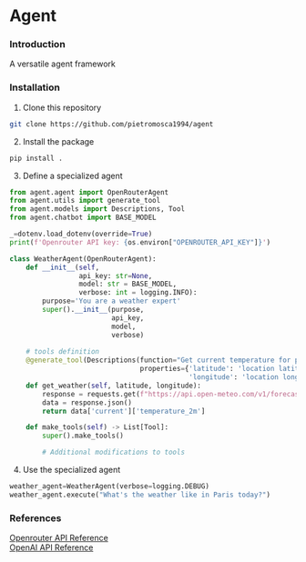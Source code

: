 # Agent 
### Introduction
A versatile agent framework

### Installation
1. Clone this repository  
``` bash 
git clone https://github.com/pietromosca1994/agent
```

2. Install the package  
```bash 
pip install .
```

3. Define a specialized agent  
```python 
from agent.agent import OpenRouterAgent
from agent.utils import generate_tool
from agent.models import Descriptions, Tool
from agent.chatbot import BASE_MODEL

_=dotenv.load_dotenv(override=True)
print(f'Openrouter API key: {os.environ["OPENROUTER_API_KEY"]}')

class WeatherAgent(OpenRouterAgent):
    def __init__(self,
                 api_key: str=None,
                 model: str = BASE_MODEL,
                 verbose: int = logging.INFO):
        purpose='You are a weather expert'
        super().__init__(purpose, 
                         api_key, 
                         model,
                         verbose)
    
    # tools definition
    @generate_tool(Descriptions(function="Get current temperature for provided coordinates in celsius.",
                                properties={'latitude': 'location latitude',
                                            'longitude': 'location longitude'}))
    def get_weather(self, latitude, longitude):
        response = requests.get(f"https://api.open-meteo.com/v1/forecast?latitude={latitude}&longitude={longitude}&current=temperature_2m,wind_speed_10m&hourly=temperature_2m,relative_humidity_2m,wind_speed_10m")
        data = response.json()
        return data['current']['temperature_2m']

    def make_tools(self) -> List[Tool]:
        super().make_tools()

        # Additional modifications to tools
```

4. Use the specialized agent  
```python 
weather_agent=WeatherAgent(verbose=logging.DEBUG)
weather_agent.execute("What's the weather like in Paris today?")
```  

### References 
[Openrouter API Reference](https://openrouter.ai/docs/api-reference/overview)  
[OpenAI API Reference](https://platform.openai.com/docs/overview)
